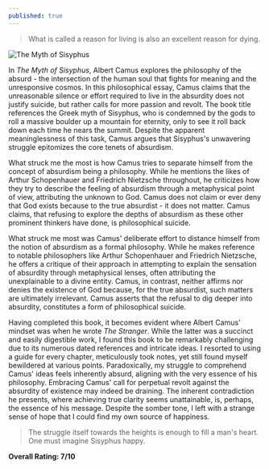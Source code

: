 ```yaml
---
published: true
---
```

> What is called a reason for living is also an excellent reason for dying.

![The Myth of Sisyphus](https://upload.wikimedia.org/wikipedia/commons/thumb/4/43/Punishment_sisyph.jpg/540px-Punishment_sisyph.jpg)

In _The Myth of Sisyphus_, Albert Camus explores the philosophy of the absurd - the intersection of the human soul that fights for meaning and the unresponsive cosmos. In this philosophical essay, Camus claims that the unreasonable silence or effort required to live in the absurdity does not justify suicide, but rather calls for more passion and revolt. The book title references the Greek myth of Sisyphus, who is condemned by the gods to roll a massive boulder up a mountain for eternity, only to see it roll back down each time he nears the summit. Despite the apparent meaninglessness of this task, Camus argues that Sisyphus's unwavering struggle epitomizes the core tenets of absurdism.

What struck me the most is how Camus tries to separate himself from the concept of absurdism being a philosophy. While he mentions the likes of Arthur Schopenhauer and Friedrich Nietzsche throughout, he criticizes how they try to describe the feeling of absurdism through a metaphysical point of view, attributing the unknown to God. Camus does not claim or ever deny that God exists because to the true absurdist - it does not matter. Camus claims, that refusing to explore the depths of absurdism as these other prominent thinkers have done, is philosophical suicide.

What struck me most was Camus' deliberate effort to distance himself from the notion of absurdism as a formal philosophy. While he makes reference to notable philosophers like Arthur Schopenhauer and Friedrich Nietzsche, he offers a critique of their approach in attempting to explain the sensation of absurdity through metaphysical lenses, often attributing the unexplainable to a divine entity. Camus, in contrast, neither affirms nor denies the existence of God because, for the true absurdist, such matters are ultimately irrelevant. Camus asserts that the refusal to dig deeper into absurdity, constitutes a form of philosophical suicide.

Having completed this book, it becomes evident where Albert Camus' mindset was when he wrote _The Stranger_. While the latter was a succinct and easily digestible work, I found this book to be remarkably challenging due to its numerous dated references and intricate ideas. I resorted to using a guide for every chapter, meticulously took notes, yet still found myself bewildered at various points. Paradoxically, my struggle to comprehend Camus' ideas feels inherently absurd, aligning with the very essence of his philosophy. Embracing Camus' call for perpetual revolt against the absurdity of existence may indeed be draining. The inherent contradiction he presents, where achieving true clarity seems unattainable, is, perhaps, the essence of his message. Despite the somber tone, I left with a strange sense of hope that I could find my own source of happiness.

> The struggle itself towards the heights is enough to fill a man's heart. One must imagine Sisyphus happy.

**Overall Rating: 7/10**
